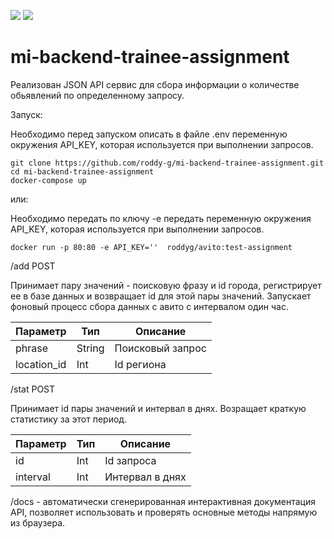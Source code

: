 <a href="https://codeclimate.com/github/roddy-g/mi-backend-trainee-assignment/maintainability"><img src="https://api.codeclimate.com/v1/badges/6f2481708c58d3261406/maintainability" /></a> <a href="https://codeclimate.com/github/roddy-g/mi-backend-trainee-assignment/test_coverage"><img src="https://api.codeclimate.com/v1/badges/6f2481708c58d3261406/test_coverage" /></a>
# mi-backend-trainee-assignment
Реализован JSON API cервис для сбора информации о количестве обьявлений по определенному запросу.


Запуск:

Необходимо перед запуском описать в файле .env переменную окружения API_KEY, которая используется при выполнении запросов. 

   ```
   git clone https://github.com/roddy-g/mi-backend-trainee-assignment.git
   cd mi-backend-trainee-assignment
   docker-compose up
   ``` 
или:

Необходимо передать по ключу -e передать переменную окружения API_KEY, которая используется при выполнении запросов. 
   
   ```
  docker run -p 80:80 -e API_KEY=''  roddyg/avito:test-assignment
   ``` 
    


/add POST

Принимает пару значений - поисковую фразу и id города, регистрирует ее в базе данных и возвращает id для этой пары значений.
Запускает фоновый процесс сбора данных с авито с интервалом один час.

| Параметр  | Тип | Описание |
| ------------- | ------------- |------------- |
| phrase  | String  |Поисковый запрос  |
| location_id  | Int  |Id региона  |


/stat POST

Принимает id пары значений и интервал в днях. Возращает краткую статистику за этот период.

 Параметр  | Тип | Описание |
| ------------- | ------------- |------------- |
| id  | Int  |Id запроса |
| interval  | Int  |Интервал в днях |


/docs - автоматически сгенерированная интерактивная документация API, позволяет использовать и проверять основные методы напрямую из браузера.
